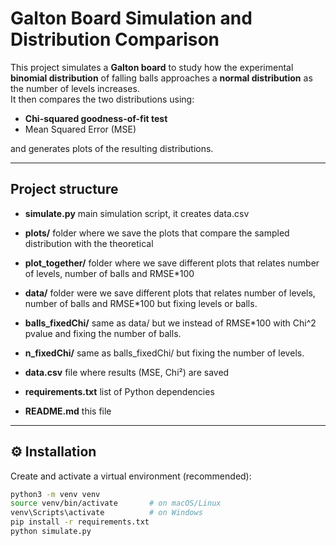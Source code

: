 # Galton Board Simulation and Distribution Comparison

This project simulates a **Galton board** to study how the experimental **binomial distribution** of falling balls approaches a **normal distribution** as the number of levels increases.  
It then compares the two distributions using:
- **Chi-squared goodness-of-fit test**
- Mean Squared Error (MSE)

and generates plots of the resulting distributions.

---

## Project structure
- **simulate.py** main simulation script, it creates data.csv

- **plots/** folder where we save the plots that compare the sampled distribution with the theoretical

- **plot_together/** folder where we save different plots that relates number of levels, number of balls and RMSE*100

- **data/** folder were we save different plots that relates number of levels, number of balls and RMSE*100 but fixing levels or balls.

- **balls_fixedChi/** same as data/ but we instead of RMSE*100 with Chi^2 pvalue and fixing the number of balls.

- **n_fixedChi/** same as balls_fixedChi/ but fixing the number of levels.

- **data.csv** file where results (MSE, Chi²) are saved

- **requirements.txt** list of Python dependencies

- **README.md** this file


---


## ⚙️ Installation

Create and activate a virtual environment (recommended):

```bash
python3 -m venv venv
source venv/bin/activate       # on macOS/Linux
venv\Scripts\activate          # on Windows
pip install -r requirements.txt
python simulate.py
```



